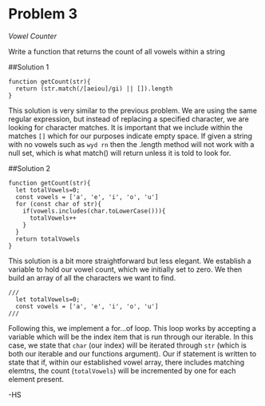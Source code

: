 # Problem 3

*Vowel Counter*

Write a function that returns the count of all vowels within a string 

##Solution 1
```
function getCount(str){
  return (str.match(/[aeiou]/gi) || []).length
}
```
This solution is very similar to the previous problem. We are using the same regular expression, but instead of replacing a specified character, we are looking for character matches. It is important that we include within the matches `[]` which for our purposes indicate empty space. If given a string with no vowels such as `wyd rn` then the .length method will not work with a null set, which is what match() will return unless it is told to look for.

##Solution 2
```
function getCount(str){
  let totalVowels=0;
  const vowels = ['a', 'e', 'i', 'o', 'u']
  for (const char of str){
    if(vowels.includes(char.toLowerCase())){
      totalVowels++
    }
  }
  return totalVowels
}
```
This solution is a bit more straightforward but less elegant. We establish a variable to hold our vowel count, which we initially set to zero. We then build an array of all the characters we want to find.
```
/// 
  let totalVowels=0;
  const vowels = ['a', 'e', 'i', 'o', 'u']
///
```

Following this, we implement a for...of loop. This loop works by accepting a variable which will be the index item that is run through our iterable. In this case, we state that `char` (our index) will be iterated through `str` (which is both our iterable and our functions argument). Our if statement is written to state that if, within our established vowel array, there includes matching elemtns, the count (`totalVowels`) will be incremented by one for each element present. 

-HS